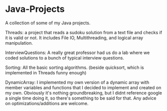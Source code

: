 # Java-Projects

A collection of some of my Java projects.

Threads: a project that reads a sudoku solution from a text file and checks if it is valid or not. It includes File IO, Multithreading, and logical array manipulation.

InterviewQuestions: A really great professor had us do a lab where we coded solutions to a bunch of typical interview questions. 

Sorting: All the basic sorting algorithms. (beside quicksort, which is implemented in Threads funny enough)

DynamicArray: I implemented my own version of a dynamic array with member variables and functions that I decided to implement and created on my own. Obviously it's nothing groundbreaking, but I didnt reference google a single time doing it, so there's something to be said for that. Any advice on optimizations/additions are welcome.

